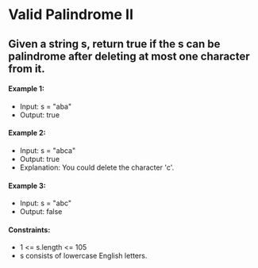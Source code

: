# Valid Palindrome II

## Given a string s, return true if the s can be palindrome after deleting at most one character from it.

#### Example 1:
- Input: s = "aba"
- Output: true

#### Example 2:
- Input: s = "abca"
- Output: true
- Explanation: You could delete the character 'c'.

#### Example 3:
- Input: s = "abc"
- Output: false

#### Constraints:
- 1 <= s.length <= 105
- s consists of lowercase English letters.

